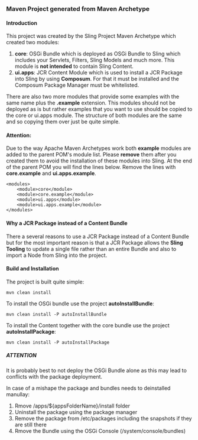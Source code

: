 ### Maven Project generated from Maven Archetype

#### Introduction

This project was created by the Sling Project Maven Archetype which created
two modules:

1. **core**: OSGi Bundle which is deployed as OSGi Bundle to Sling which includes your
   Servlets, Filters, Sling Models and much more. This module is **not intended**
   to contain Sling Content.
2. **ui.apps**: JCR Content Module which is used to install a JCR Package into Sling
   by using **Composum**. For that it must be installed and the Composum
   Package Manager must be whitelisted.

There are also two more modules that provide some examples with the same name plus
the **.example** extension. This modules should not be deployed as is but rather
examples that you want to use should be copied to the core or ui.apps module.
The structure of both modules are the same and so copying them over just be
quite simple.

#### Attention:

Due to the way Apache Maven Archetypes work both **example** modules are added
to the parent POM's module list. Please **remove** them after you created them
to avoid the installation of these modules into Sling.
At the end of the parent POM you will find the lines below. Remove the lines
with **core.example** and **ui.apps.example**.

    <modules>
        <module>core</module>
        <module>core.example</module>
        <module>ui.apps</module>
        <module>ui.apps.example</module>
    </modules>

#### Why a JCR Package instead of a Content Bundle

There a several reasons to use a JCR Package instead of a Content Bundle
but for the most important reason is that a JCR Package allows the **Sling
Tooling** to update a single file rather than an entire Bundle and also
to import a Node from Sling into the project.

#### Build and Installation

The project is built quite simple:

    mvn clean install

To install the OSGi bundle use the project **autoInstallBundle**:

    mvn clean install -P autoInstallBundle

To install the Content together with the core bundle
use the project **autoInstallPackage**:

    mvn clean install -P autoInstallPackage

##### ATTENTION

It is probably best to not deploy the OSGi Bundle alone as this
may lead to conflicts with the package deployment.

In case of a mishape the package and bundles needs to deinstalled
manullay:

1. Rmove /apps/${appsFolderName}/install folder
2. Uninstall the package using the package manager
3. Remove the package from /etc/packages including the snapshots if they are still there
4. Rmove the Bundle using the OSGi Console (/system/console/bundles)
